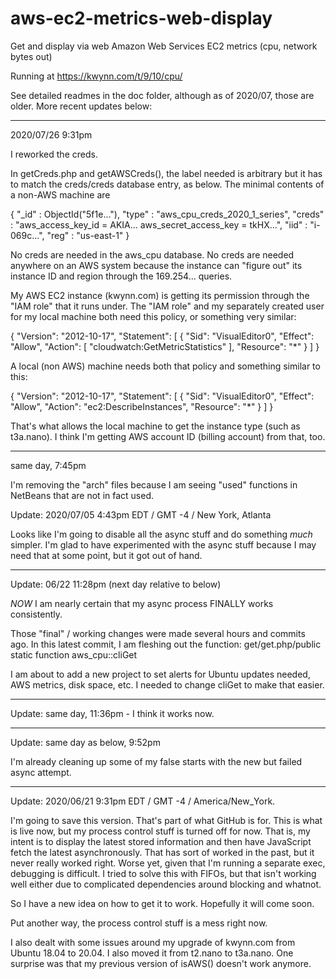 # aws-ec2-metrics-web-display
Get and display via web Amazon Web Services EC2 metrics (cpu, network bytes out)

Running at https://kwynn.com/t/9/10/cpu/

See detailed readmes in the doc folder, although as of 2020/07, those are older.  More recent updates below:

***********
2020/07/26 9:31pm

I reworked the creds.  

In getCreds.php and getAWSCreds(), the label needed is arbitrary but it has to match the creds/creds database entry, as below.  The minimal 
contents of a non-AWS machine are

{
    "_id" : ObjectId("5f1e..."),
    "type" : "aws_cpu_creds_2020_1_series",
    "creds" : "aws_access_key_id = AKIA... aws_secret_access_key = tkHX...",
    "iid" : "i-069c...",
    "reg" : "us-east-1"
}

No creds are needed in the aws_cpu database.  No creds are needed anywhere on an AWS system because the instance can "figure out" its instance ID and 
region through the 169.254... queries.

My AWS EC2 instance (kwynn.com) is getting its permission through the "IAM role" that it runs under.  The "IAM role" and my separately created user 
for my local machine both need this policy, or something very similar:

{
    "Version": "2012-10-17",
    "Statement": [
        {
            "Sid": "VisualEditor0",
            "Effect": "Allow",
            "Action": [
                "cloudwatch:GetMetricStatistics"
            ],
            "Resource": "*"
        }
    ]
}

A local (non AWS) machine needs both that policy and something similar to this:

{
    "Version": "2012-10-17",
    "Statement": [
        {
            "Sid": "VisualEditor0",
            "Effect": "Allow",
            "Action": "ec2:DescribeInstances",
            "Resource": "*"
        }
    ]
}

That's what allows the local machine to get the instance type (such as t3a.nano).  I think I'm getting AWS account ID (billing account) from that, too.


*****
same day, 7:45pm

I'm removing the "arch" files because I am seeing "used" functions in NetBeans that are not in fact used.  


Update: 2020/07/05 4:43pm EDT / GMT -4 / New York, Atlanta

Looks like I'm going to disable all the async stuff and do something *much* simpler.  I'm glad to have experimented with the async stuff because 
I may need that at some point, but it got out of hand.  


******
Update: 06/22 11:28pm (next day relative to below)

*NOW* I am nearly certain that my async process FINALLY works consistently.

Those "final" / working changes were made several hours and commits ago.  In this latest commit, I am fleshing out the function:
get/get.php/public static function aws_cpu::cliGet

I am about to add a new project to set alerts for Ubuntu updates needed, AWS metrics, disk space, etc.  I needed to change cliGet to make that easier.

*****
Update: same day, 11:36pm - I think it works now.


****
Update: same day as below, 9:52pm

I'm already cleaning up some of my false starts with the new but failed async attempt.

*****
Update: 2020/06/21 9:31pm EDT / GMT -4 / America/New_York.  

I'm going to save this version.  That's part of what GitHub is for.  This is what is live now, but my process control stuff is turned off for now.  That is, 
my intent is to display the latest stored information and then have JavaScript fetch the latest asynchronously.  That has sort of worked in the past, but 
it never really worked right.  Worse yet, given that I'm running a separate exec, debugging is difficult.  I tried to solve this with FIFOs, but that isn't working
well either due to complicated dependencies around blocking and whatnot.  

So I have a new idea on how to get it to work.  Hopefully it will come soon.

Put another way, the process control stuff is a mess right now.

I also dealt with some issues around my upgrade of kwynn.com from Ubuntu 18.04 to 20.04.  I also moved it from t2.nano to t3a.nano.  One surprise was that my previous 
version of isAWS() doesn't work anymore.  
